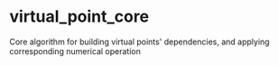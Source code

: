 # virtual_point_core

Core algorithm for building virtual points' dependencies, and applying corresponding numerical operation